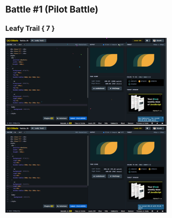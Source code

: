 # Battle #1    (Pilot Battle)

## Leafy Trail { 7 }

![Alt text](images/Leafy%20Trail.PNG)
![Alt text](images/Leafy%20Trail2.PNG)
